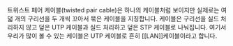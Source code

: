 트위스트 페어 케이블(twisted pair cable)은 하나의 케이블처럼 보이지만 실제로는 여덟 개의 구리선을 두 개씩 꼬아서 묶은 케이블을 지칭합니다. 케이블은 구리선을 실드 처리하지 않고 덮은 UTP 케이블과 실드 처리하고 덮은 STP 케이블로 나눠집니다. 여기서 우리가 많이 볼 수 있는 케이블은 UTP 케이블로 흔히 [[LAN]]케이블이라고 합니다.